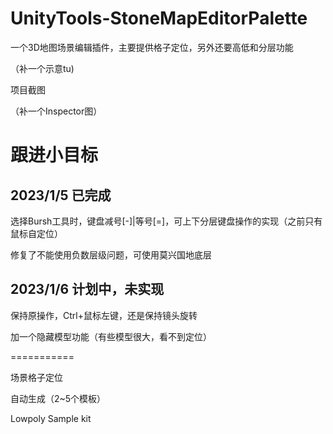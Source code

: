 # UnityTools-StoneMapEditorPalette

一个3D地图场景编辑插件，主要提供格子定位，另外还要高低和分层功能

（补一个示意tu)

项目截图

（补一个Inspector图）

# 跟进小目标
## 2023/1/5 已完成

选择Bursh工具时，键盘减号[-]|等号[=]，可上下分层键盘操作的实现（之前只有鼠标自定位）

修复了不能使用负数层级问题，可使用莫兴国地底层

## 2023/1/6 计划中，未实现

保持原操作，Ctrl+鼠标左键，还是保持镜头旋转

加一个隐藏模型功能（有些模型很大，看不到定位）

===========

场景格子定位

自动生成（2~5个模板）

Lowpoly Sample kit